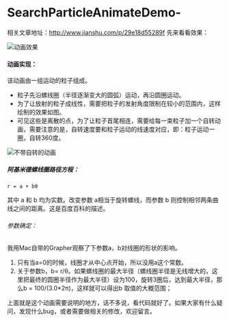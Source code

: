 # SearchParticleAnimateDemo-

相关文章地址：http://www.jianshu.com/p/29e18d55289f
先来看看效果：

![动画效果](https://github.com/hufengiOS/SearchParticleAnimateDemo-/blob/master/animation.gif)

#### 动画实现：
该动画由一组运动的粒子组成。

* 粒子先沿螺线圈（半径逐渐变大的圆弧）运动，再沿圆圈运动。
* 为了让放射的粒子成线性，需要把粒子的发射角度限制在较小的范围内，这样绘制的效果如图。
* 可见这些是离散的点，为了让粒子首尾相连，需要给每一束粒子加一个自转动画，需要注意的是，自转速度要和粒子运动的线速度对应，即：粒子运动一圈，自转360度。

![不带自转的动画](https://github.com/hufengiOS/SearchParticleAnimateDemo-/blob/master/animation1.gif)



##### 阿基米德螺线圈路径方程：
    r = a + bθ
其中 a 和 b 均为实数。改变参数 a相当于旋转螺线，而参数 b 则控制相邻两条曲线之间的距离。这是百度百科的描述。

###### 参数确定：
我用Mac自带的Grapher观察了下参数a，b对线圈的形状的影响。

1. 只有当a=0的时候，线圈才从中心点开始，所以没用a这个常数。
1. 关于参数b，b= r/θ。如果螺线圈的最大半径（螺线圈半径是无线增大的，这里把最终的圆圈半径作为最大半径）设为100，旋转3圈后，达到最大半径，那么b = 100/(3.0*2π)，这样就可以得出b 取值的大概范围；

上面就是这个动画需要说明的地方，话不多说，看代码就好了。如果大家有什么疑问，发现什么bug，或者需要做相关的修改，欢迎留言。



